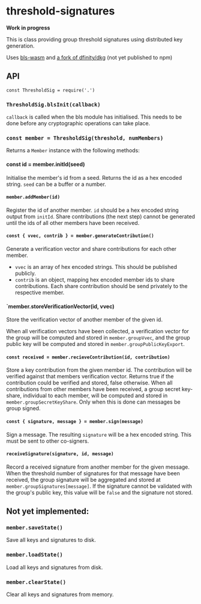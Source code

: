 # threshold-signatures

**Work in progress**

This is class providing group threshold signatures using distributed key generation.

Uses [bls-wasm](https://github.com/herumi/bls-wasm) and [a fork of dfinity/dkg](https://gitlab.com/dark-crystal/dkg) (not yet published to npm)

## API

`const ThresholdSig = require('.')`

### `ThresholdSig.blsInit(callback)`

`callback` is called when the bls module has initialised. This needs to be done before any cryptographic operations can take place.

### `const member = ThresholdSig(threshold, numMembers)`

Returns a `Member` instance with the following methods:

#### const id = member.initId(seed)

Initialise the member's id from a seed. Returns the id as a hex encoded string. `seed` can be a buffer or a number.

#### `member.addMember(id)`

Register the id of another member. `id` should be a hex encoded string output from `initId`.
Share contributions (the next step) cannot be generated until the ids of all other members have been received.

#### `const { vvec, contrib } = member.generateContribution()`

Generate a verification vector and share contributions for each other member.
- `vvec` is an array of hex encoded strings.  This should be published publicly.
- `contrib` is an object, mapping hex encoded member ids to share contributions.  Each share contribution should be send privately to the respective member.

#### `member.storeVerificationVector(id, vvec) 

Store the verification vector of another member of the given id. 

When all verification vectors have been collected, a verification vector for the group will be computed and stored in `member.groupVvec`, and the group public key will be computed and stored in `member.groupPublicKeyExport`.


#### `const received = member.recieveContribution(id, contribution)`

Store a key contribution from the given member id.  The contribution will be verified against that members verification vector.
Returns true if the contribution could be verified and stored, false otherwise.
When all contributions from other members have been received, a group secret key-share, individual to each member, will be computed and stored in `member.groupSecretKeyShare`.  Only when this is done can messages be group signed.

#### `const { signature, message } = member.sign(message)`

Sign a message. The resulting `signature` will be a hex encoded string.  This must be sent to other co-signers.

#### `receiveSignature(signature, id, message)` 

Record a received signature from another member for the given message.  When the threshold number of signatures for that message have been received, the group signature will be aggregated and stored at `member.groupSignatures[message]`.  If the signature cannot be validated with the group's public key, this value will be `false` and the signature not stored.

## Not yet implemented:

### `member.saveState()`

Save all keys and signatures to disk.

### `member.loadState()`

Load all keys and signatures from disk.

### `member.clearState()`

Clear all keys and signatures from memory.
